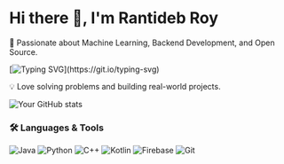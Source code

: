 # Hi there 👋, I'm Rantideb Roy

🚀 Passionate about Machine Learning, Backend Development, and Open Source.  

[![Typing SVG](https://readme-typing-svg.herokuapp.com?size=24&color=00F700&center=true&vCenter=true&lines=🎓+Studying+Computer+Science+And+Engineering+at+SUST;)](https://git.io/typing-svg)

💡 Love solving problems and building real-world projects.


![Your GitHub stats](https://github-readme-stats.vercel.app/api?username=rantidebRoy&show_icons=true&theme=tokyonight)

### 🛠️ Languages & Tools
![Java](https://img.shields.io/badge/Java-orange?logo=openjdk&logoColor=white)
![Python](https://img.shields.io/badge/Python-blue?logo=python&logoColor=white)
![C++](https://img.shields.io/badge/C++-00599C?logo=c%2B%2B&logoColor=white)
![Kotlin](https://img.shields.io/badge/Kotlin-purple?logo=kotlin&logoColor=white)
![Firebase](https://img.shields.io/badge/Firebase-ffca28?logo=firebase&logoColor=black)
![Git](https://img.shields.io/badge/Git-F05032?logo=git&logoColor=white)





